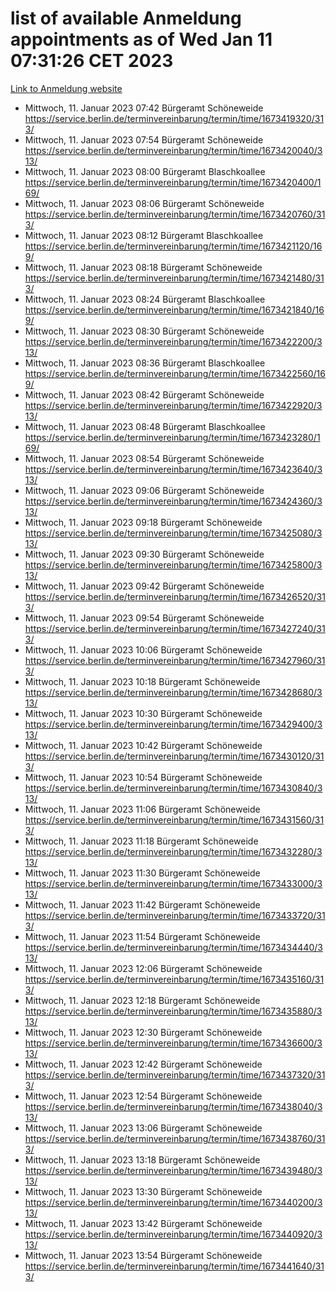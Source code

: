 # list of available Anmeldung appointments as of Wed Jan 11 07:31:26 CET 2023
[Link to Anmeldung website](https://service.berlin.de/terminvereinbarung/termin/tag.php?termin=0&anliegen[]=120686&dienstleisterlist=122210,122217,327316,122219,327312,122227,327314,122231,327346,122243,327348,122252,329742,122260,329745,122262,329748,122254,329751,122271,327278,122273,327274,122277,327276,330436,122280,327294,122282,327290,122284,327292,327539,122291,327270,122285,327266,122286,327264,122296,327268,150230,329760,122301,327282,122297,327286,122294,327284,122312,329763,122314,329775,122304,327330,122311,327334,122309,327332,122281,327352,122279,329772,122276,327324,122274,327326,122267,329766,122246,327318,122251,327320,122257,327322,122208,327298,122226,327300,121362,121364&herkunft=http%3A%2F%2Fservice.berlin.de%2Fdienstleistung%2F120686%2F)
- Mittwoch, 11. Januar 2023 07:42 Bürgeramt Schöneweide https://service.berlin.de/terminvereinbarung/termin/time/1673419320/313/
- Mittwoch, 11. Januar 2023 07:54 Bürgeramt Schöneweide https://service.berlin.de/terminvereinbarung/termin/time/1673420040/313/
- Mittwoch, 11. Januar 2023 08:00 Bürgeramt Blaschkoallee https://service.berlin.de/terminvereinbarung/termin/time/1673420400/169/
- Mittwoch, 11. Januar 2023 08:06 Bürgeramt Schöneweide https://service.berlin.de/terminvereinbarung/termin/time/1673420760/313/
- Mittwoch, 11. Januar 2023 08:12 Bürgeramt Blaschkoallee https://service.berlin.de/terminvereinbarung/termin/time/1673421120/169/
- Mittwoch, 11. Januar 2023 08:18 Bürgeramt Schöneweide https://service.berlin.de/terminvereinbarung/termin/time/1673421480/313/
- Mittwoch, 11. Januar 2023 08:24 Bürgeramt Blaschkoallee https://service.berlin.de/terminvereinbarung/termin/time/1673421840/169/
- Mittwoch, 11. Januar 2023 08:30 Bürgeramt Schöneweide https://service.berlin.de/terminvereinbarung/termin/time/1673422200/313/
- Mittwoch, 11. Januar 2023 08:36 Bürgeramt Blaschkoallee https://service.berlin.de/terminvereinbarung/termin/time/1673422560/169/
- Mittwoch, 11. Januar 2023 08:42 Bürgeramt Schöneweide https://service.berlin.de/terminvereinbarung/termin/time/1673422920/313/
- Mittwoch, 11. Januar 2023 08:48 Bürgeramt Blaschkoallee https://service.berlin.de/terminvereinbarung/termin/time/1673423280/169/
- Mittwoch, 11. Januar 2023 08:54 Bürgeramt Schöneweide https://service.berlin.de/terminvereinbarung/termin/time/1673423640/313/
- Mittwoch, 11. Januar 2023 09:06 Bürgeramt Schöneweide https://service.berlin.de/terminvereinbarung/termin/time/1673424360/313/
- Mittwoch, 11. Januar 2023 09:18 Bürgeramt Schöneweide https://service.berlin.de/terminvereinbarung/termin/time/1673425080/313/
- Mittwoch, 11. Januar 2023 09:30 Bürgeramt Schöneweide https://service.berlin.de/terminvereinbarung/termin/time/1673425800/313/
- Mittwoch, 11. Januar 2023 09:42 Bürgeramt Schöneweide https://service.berlin.de/terminvereinbarung/termin/time/1673426520/313/
- Mittwoch, 11. Januar 2023 09:54 Bürgeramt Schöneweide https://service.berlin.de/terminvereinbarung/termin/time/1673427240/313/
- Mittwoch, 11. Januar 2023 10:06 Bürgeramt Schöneweide https://service.berlin.de/terminvereinbarung/termin/time/1673427960/313/
- Mittwoch, 11. Januar 2023 10:18 Bürgeramt Schöneweide https://service.berlin.de/terminvereinbarung/termin/time/1673428680/313/
- Mittwoch, 11. Januar 2023 10:30 Bürgeramt Schöneweide https://service.berlin.de/terminvereinbarung/termin/time/1673429400/313/
- Mittwoch, 11. Januar 2023 10:42 Bürgeramt Schöneweide https://service.berlin.de/terminvereinbarung/termin/time/1673430120/313/
- Mittwoch, 11. Januar 2023 10:54 Bürgeramt Schöneweide https://service.berlin.de/terminvereinbarung/termin/time/1673430840/313/
- Mittwoch, 11. Januar 2023 11:06 Bürgeramt Schöneweide https://service.berlin.de/terminvereinbarung/termin/time/1673431560/313/
- Mittwoch, 11. Januar 2023 11:18 Bürgeramt Schöneweide https://service.berlin.de/terminvereinbarung/termin/time/1673432280/313/
- Mittwoch, 11. Januar 2023 11:30 Bürgeramt Schöneweide https://service.berlin.de/terminvereinbarung/termin/time/1673433000/313/
- Mittwoch, 11. Januar 2023 11:42 Bürgeramt Schöneweide https://service.berlin.de/terminvereinbarung/termin/time/1673433720/313/
- Mittwoch, 11. Januar 2023 11:54 Bürgeramt Schöneweide https://service.berlin.de/terminvereinbarung/termin/time/1673434440/313/
- Mittwoch, 11. Januar 2023 12:06 Bürgeramt Schöneweide https://service.berlin.de/terminvereinbarung/termin/time/1673435160/313/
- Mittwoch, 11. Januar 2023 12:18 Bürgeramt Schöneweide https://service.berlin.de/terminvereinbarung/termin/time/1673435880/313/
- Mittwoch, 11. Januar 2023 12:30 Bürgeramt Schöneweide https://service.berlin.de/terminvereinbarung/termin/time/1673436600/313/
- Mittwoch, 11. Januar 2023 12:42 Bürgeramt Schöneweide https://service.berlin.de/terminvereinbarung/termin/time/1673437320/313/
- Mittwoch, 11. Januar 2023 12:54 Bürgeramt Schöneweide https://service.berlin.de/terminvereinbarung/termin/time/1673438040/313/
- Mittwoch, 11. Januar 2023 13:06 Bürgeramt Schöneweide https://service.berlin.de/terminvereinbarung/termin/time/1673438760/313/
- Mittwoch, 11. Januar 2023 13:18 Bürgeramt Schöneweide https://service.berlin.de/terminvereinbarung/termin/time/1673439480/313/
- Mittwoch, 11. Januar 2023 13:30 Bürgeramt Schöneweide https://service.berlin.de/terminvereinbarung/termin/time/1673440200/313/
- Mittwoch, 11. Januar 2023 13:42 Bürgeramt Schöneweide https://service.berlin.de/terminvereinbarung/termin/time/1673440920/313/
- Mittwoch, 11. Januar 2023 13:54 Bürgeramt Schöneweide https://service.berlin.de/terminvereinbarung/termin/time/1673441640/313/
